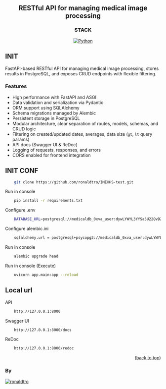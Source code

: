 <a name="readme-top"></a>

<div align="center">

## RESTful API for managing medical image processing 

</div>

<div align="center">

### STACK
[![Python][python-badge]][badge-empty-url]

</div>

## INIT

FastAPI-based RESTful API for managing medical image processing, stores results in PostgreSQL, and exposes CRUD endpoints with flexible filtering.

### Features
- High performance with FastAPI and ASGI  
- Data validation and serialization via Pydantic  
- ORM support using SQLAlchemy  
- Schema migrations managed by Alembic  
- Persistent storage in PostgreSQL  
- Modular architecture, clear separation of routes, models, schemas, and CRUD logic  
- Filtering on created/updated dates, averages, data size (`gt`, `lt` query params)  
- API docs (Swagger UI & ReDoc)  
- Logging of requests, responses, and errors  
- CORS enabled for frontend integration

## INIT CONF

```bash
    git clone https://github.com/ronaldtro/IMEXHS-test.git
```

Run in console 
```bash
    pip install -r requirements.txt
```
    
Configure .env 
```bash
    DATABASE_URL=postgresql://medicaldb_0xva_user:dywLYWYL3YYSa5U22QvDZgqDNKYadU66@dpg-d1jlq163jp1c73ee84rg-a.oregon-postgres.render.com/medicaldb_0xva
```

Configure alembic.ini    
```bash
    sqlalchemy.url = postgresql+psycopg2://medicaldb_0xva_user:dywLYWYL3YYSa5U22QvDZgqDNKYadU66@dpg-d1jlq163jp1c73ee84rg-a.oregon-postgres.render.com/medicaldb_0xva
```

Run in console
```bash
    alembic upgrade head
```
Run in console (Execute)    
```bash
    uvicorn app.main:app --reload
```
## Local url
API
```bash
    http://127.0.0.1:8000
```
Swagger UI
```bash
    http://127.0.0.1:8000/docs
```
ReDoc
```bash
    http://127.0.0.1:8000/redoc
```

<p align="right">(<a href="#readme-top">back to top</a>)</p>

### By
[![ronaldtro](https://avatars.githubusercontent.com/u/72902488?s=64&amp;v=4)](http://github.com/ronaldtro)

[python-badge]: https://img.shields.io/badge/Python-blue?logo=python&logoColor=white
[badge-empty-url]: #!
